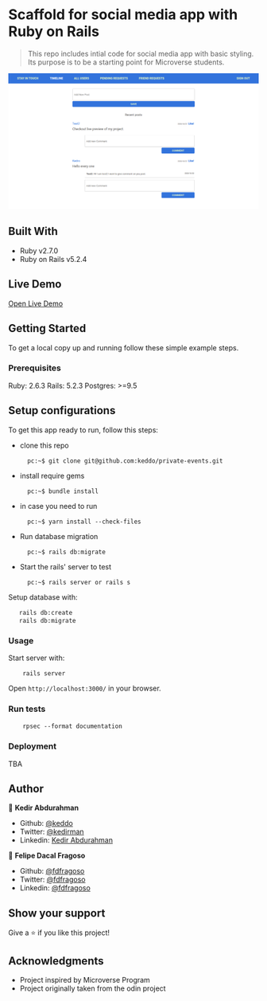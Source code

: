 # Scaffold for social media app with Ruby on Rails

> This repo includes intial code for social media app with basic styling. Its purpose is to be a starting point for Microverse students.

![screenshot](./app_screenshot.png)

## Built With

- Ruby v2.7.0
- Ruby on Rails v5.2.4

## Live Demo
[Open Live Demo](https://instagram-react-app-67d58.web.app)


## Getting Started

To get a local copy up and running follow these simple example steps.

### Prerequisites

Ruby: 2.6.3
Rails: 5.2.3
Postgres: >=9.5

## Setup configurations

To get this app ready to run, follow this steps:

* clone this repo

        pc:~$ git clone git@github.com:keddo/private-events.git

* install require gems

        pc:~$ bundle install
* in case you need to run

        pc:~$ yarn install --check-files
* Run database migration

        pc:~$ rails db:migrate

* Start the rails' server to test

        pc:~$ rails server or rails s

Setup database with:

```
   rails db:create
   rails db:migrate
```

### Usage

Start server with:

```
    rails server
```

Open `http://localhost:3000/` in your browser.

### Run tests

```
    rpsec --format documentation
```

### Deployment

TBA

## Author

👤 **Kedir Abdurahman**
- Github: [@keddo](https://github.com/keddo)
- Twitter: [@kedirman](https://twitter.com/kedirman)
- Linkedin: [Kedir Abdurahman](https://linkedin.com/in/kedirabdurahman/) 


👤 **Felipe Dacal Fragoso**

- Github: [@fdfragoso](https://github.com/fdfragoso)
- Twitter: [@fdfragoso](https://twitter.com/fdfragoso)
- Linkedin: [@fdfragoso](https://www.linkedin.com/in/fdfragoso/)

## Show your support

Give a ⭐️ if you like this project!

## Acknowledgments

- Project inspired by Microverse Program
- Project originally taken from the odin project
